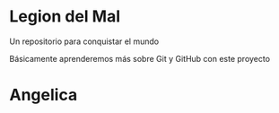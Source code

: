 # Legion del Mal

Un repositorio para conquistar el mundo

Básicamente aprenderemos más sobre Git y GitHub con este proyecto

# Angelica
